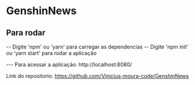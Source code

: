 # GenshinNews


## Para rodar

-- Digite 'npm' ou 'yarn' para carregar as dependencias
--  Digite 'npm init' ou 'yarn start' para rodar a aplicação

--- Para acessar a aplicação: http://localhost:8080/


Link do repositorio: https://github.com/Vinicius-moura-code/GenshinNews